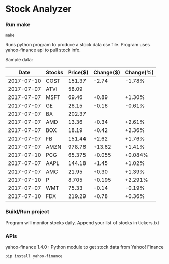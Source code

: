 # Stock Analyzer

### Run make
```
make
```

Runs python program to produce a stock data csv file. Program uses yahoo-finance api to pull stock info.

Sample data:

| Date| Stocks| Price($)| Change($)| Change(%) | 
| --- | --- | --- | --- | ---  | 
| 2017-07-10| COST| 151.37| -2.74| -1.78% | 
| 2017-07-07| ATVI| 58.09| |  | 
| 2017-07-07| MSFT| 69.46| +0.89| +1.30% | 
| 2017-07-07| GE| 26.15| -0.16| -0.61% | 
| 2017-07-07| BA| 202.37| |  | 
| 2017-07-07| AMD| 13.36| +0.34| +2.61% | 
| 2017-07-07| BOX| 18.19| +0.42| +2.36% | 
| 2017-07-07| FB| 151.44| +2.62| +1.76% | 
| 2017-07-07| AMZN| 978.76| +13.62| +1.41% | 
| 2017-07-10| PCG| 65.375| +0.055| +0.084% | 
| 2017-07-07| AAPL| 144.18| +1.45| +1.02% | 
| 2017-07-07| AMC| 21.95| +0.30| +1.39% | 
| 2017-07-10| P| 8.705| +0.195| +2.291% | 
| 2017-07-07| WMT| 75.33| -0.14| -0.19% | 
| 2017-07-10| FDX| 219.29| +0.78| +0.36% | 

### Build/Run project

Program will monitor stocks daily. Append your list of stocks in tickers.txt

### APIs
yahoo-finance 1.4.0 : Python module to get stock data from Yahoo! Finance

```
pip install yahoo-finance
```

